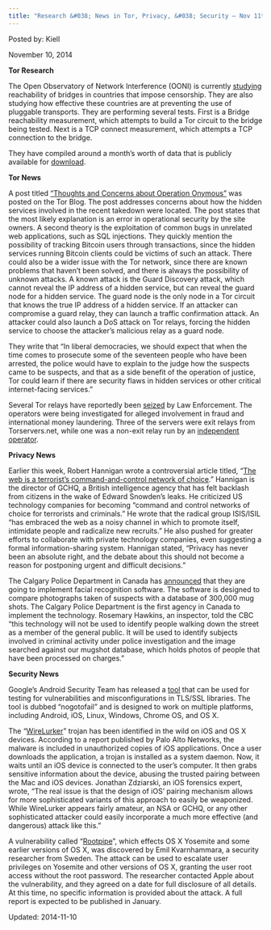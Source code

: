 ```yaml
---
title: "Research &#038; News in Tor, Privacy, &#038; Security – Nov 11th, 2014"
---
```



Posted by: Kiell

<span>November 10, 2014</span>

<p><strong>Tor Research</strong></p>
<p>The Open Observatory of Network Interference (OONI) is currently <a href="https://blog.torproject.org/blog/ooni-bridge-reachability-study-and-hackfest">studying</a> reachability of bridges in countries that impose censorship. They are also studying how effective these countries are at preventing the use of pluggable transports. They are performing several tests. First is a Bridge reachability measurement, which attempts to build a Tor circuit to the bridge being tested. Next is a TCP connect measurement, which attempts a TCP connection to the bridge.</p>
<p>They have compiled around a month’s worth of data that is publicly available for <a href="http://reports.ooni.nu/">download</a>.</p>
<p><strong>Tor News</strong></p>
<p>A post titled <a href="https://blog.torproject.org/blog/thoughts-and-concerns-about-operation-onymous">“Thoughts and Concerns about Operation Onymous”</a> was posted on the Tor Blog. The post addresses concerns about how the hidden services involved in the recent takedown were located. The post states that the most likely explanation is an error in operational security by the site owners. A second theory is the exploitation of common bugs in unrelated web applications, such as SQL injections. They quickly mention the possibility of tracking Bitcoin users through transactions, since the hidden services running Bitcoin clients could be victims of such an attack. There could also be a wider issue with the Tor network, since there are known problems that haven’t been solved, and there is always the possibility of unknown attacks. A known attack is the Guard Discovery attack, which cannot reveal the IP address of a hidden service, but can reveal the guard node for a hidden service. The guard node is the only node in a Tor circuit that knows the true IP address of a hidden service. If an attacker can compromise a guard relay, they can launch a traffic confirmation attack. An attacker could also launch a DoS attack on Tor relays, forcing the hidden service to choose the attacker’s malicious relay as a guard node.</p>
<p>They write that “In liberal democracies, we should expect that when the time comes to prosecute some of the seventeen people who have been arrested, the police would have to explain to the judge how the suspects came to be suspects, and that as a side benefit of the operation of justice, Tor could learn if there are security flaws in hidden services or other critical internet-facing services.”</p>
<p>Several Tor relays have reportedly been <a href="https://blog.torservers.net/20141109/three-servers-offline-likely-seized.html">seized</a> by Law Enforcement. The operators were being investigated for alleged involvement in fraud and international money laundering. Three of the servers were exit relays from Torservers.net, while one was a non-exit relay run by an <a href="https://raided4tor.wordpress.com/">independent operator</a>.</p>
<p><strong>Privacy News</strong></p>
<p>Earlier this week, Robert Hannigan wrote a controversial article titled, &#8220;<a href="http://www.ft.com/cms/s/2/c89b6c58-6342-11e4-8a63-00144feabdc0.html#axzz3I2BdS7rE">The web is a terrorist&#8217;s command-and-control network of choice</a>.&#8221; Hannigan is the director of GCHQ, a British intelligence agency that has felt backlash from citizens in the wake of Edward Snowden&#8217;s leaks. He criticized US technology companies for becoming &#8220;command and control networks of choice for terrorists and criminals.” He wrote that the radical group ISIS/ISIL “has embraced the web as a noisy channel in which to promote itself, intimidate people and radicalize new recruits.” He also pushed for greater efforts to collaborate with private technology companies, even suggesting a formal information-sharing system. Hannigan stated, “Privacy has never been an absolute right, and the debate about this should not become a reason for postponing urgent and difficult decisions.”</p>
<p>The Calgary Police Department in Canada has <a href="http://www.cbc.ca/news/canada/calgary/facial-recognition-software-to-aid-calgary-police-in-future-investigations-1.2822592">announced</a> that they are going to implement facial recognition software. The software is designed to compare photographs taken of suspects with a database of 300,000 mug shots. The Calgary Police Department is the first agency in Canada to implement the technology. Rosemary Hawkins, an inspector, told the CBC &#8220;this technology will not be used to identify people walking down the street as a member of the general public. It will be used to identify subjects involved in criminal activity under police investigation and the image searched against our mugshot database, which holds photos of people that have been processed on charges.&#8221;</p>
<p><strong>Security News</strong></p>
<p>Google’s Android Security Team has released a <a href="http://googleonlinesecurity.blogspot.com/2014/11/introducing-nogotofaila-network-traffic.html">tool</a> that can be used for testing for vulnerabilities and misconfigurations in TLS/SSL libraries. The tool is dubbed “nogotofail” and is designed to work on multiple platforms, including Android, iOS, Linux, Windows, Chrome OS, and OS X.</p>
<p>The &#8220;<a href="https://www.paloaltonetworks.com/resources/research/unit42-wirelurker-a-new-era-in-ios-and-os-x-malware.html">WireLurker</a>&#8221; trojan has been identified in the wild on iOS and OS X devices. According to a report published by Palo Alto Networks, the malware is included in unauthorized copies of iOS applications. Once a user downloads the application, a trojan is installed as a system daemon. Now, it waits until an iOS device is connected to the user&#8217;s computer. It then grabs sensitive information about the device, abusing the trusted pairing between the Mac and iOS devices. Jonathan Zdziarski, an iOS forensics expert, wrote, &#8220;The real issue is that the design of iOS&#8217; pairing mechanism allows for more sophisticated variants of this approach to easily be weaponized. While WireLurker appears fairly amateur, an NSA or GCHQ, or any other sophisticated attacker could easily incorporate a much more effective (and dangerous) attack like this.&#8221;</p>
<p>A vulnerability called “<a href="http://www.macworld.co.uk/news/mac-software/swedish-hacker-finds-serious-vulnerability-in-os-x-yosemite-3583723/">Rootpipe</a>”, which effects OS X Yosemite and some earlier versions of OS X, was discovered by Emil Kvarnhammara, a security researcher from Sweden. The attack can be used to escalate user privileges on Yosemite and other versions of OS X, granting the user root access without the root password. The researcher contacted Apple about the vulnerability, and they agreed on a date for full disclosure of all details. At this time, no specific information is provided about the attack. A full report is expected to be published in January.</p>

Updated: 2014-11-10    
